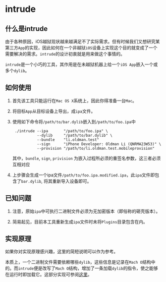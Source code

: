 # intrude

## 什么是intrude

由于各种原因，iOS越狱现状越来越满足不了实际需求。但有时候我们又想研究某第三方`App`的实现，因此如何在一个非越狱`iOS`设备上实现这个目的就变成了一个需要解决的需求。`intrude`的设计初衷就是用来做这个事情的。

`intrude`是一个小巧的工具，其作用是在未越狱机器上给一个`iOS App`嵌入一个或多个`dylib`。

## 如何使用

1. 首先该工具只能运行在`Mac OS X`系统上，因此你得准备一台`Mac`。

1. 将目标`App`从目标设备上导出，成`ipa`文件。

1. 使用如下命令将`/path/to/bar.dylib`嵌入到`/path/to/foo.ipa`中
	
		./intrude --ipa       "/path/to/foo.ipa" \
	              --dylib     "/path/to/bar.dylib" \
	              --bundle    "li.oldman.test"
	              --sign      "iPhone Developer: Oldman Li (QNRMA23W53)" \
	              --provision "/path/to/li.oldman.test.mobileprovision"
	
	其中，`bundle`, `sign`, `privision` 为嵌入过程所必须的重签名参数，这三者必须互相对应
	
1. 上步骤会生成一个ipa文件`/path/to/foo.ipa.modified.ipa`，此`ipa`文件即包含了`bar.dylib`, 将其重新导入设备即可。

## 已知问题

1. 注意，原始`ipa`中可执行二进制文件必须为无加密版本（即俗称的砸壳版本）。

1. 简易起见，目前本工具重新生成`ipa`文件时未将`Plugins`目录包含在内。


## 实现原理
如果你对实现原理感兴趣，这里的简短说明可以作为参考。

本质上，一个二进制文件需要依赖哪些`dylib`，这些信息是记录在`Mach O`结构中的。而`intrude`便是改写了`Mach O`结构，增加了一条加载`dylib`的指令，使之能够在运行时即加载它。这部分实现可参阅[这里](https://github.com/imoldman/intrude/tree/master/src/insert_dylib_to_macho/insert_dylib_to_macho)。
